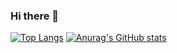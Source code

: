 ### Hi there 👋

<!--
**Taihei-Tatsukawa/Taihei-Tatsukawa** is a ✨ _special_ ✨ repository because its `README.md` (this file) appears on your GitHub profile.

Here are some ideas to get you started:

- 🔭 I’m currently working on ...
- 🌱 I’m currently learning ...
- 👯 I’m looking to collaborate on ...
- 🤔 I’m looking for help with ...
- 💬 Ask me about ...
- 📫 How to reach me: ...
- 😄 Pronouns: ...
- ⚡ Fun fact: ...
-->

[![Top Langs](https://github-readme-stats.vercel.app/api/top-langs/?username=Taihei-Tatsukawa&layout=compact&theme=prussian)](https://github.com/anuraghazra/github-readme-stats)
[![Anurag's GitHub stats](https://github-readme-stats.vercel.app/api?username=Taihei-Tatsukawa&count_private=true&theme=prussian)](https://github.com/anuraghazra/github-readme-stats)
